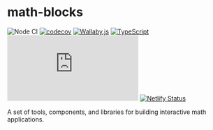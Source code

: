 # math-blocks

![Node CI](https://github.com/math-blocks/math-blocks/workflows/Node%20CI/badge.svg)
[![codecov](https://codecov.io/gh/math-blocks/math-blocks/branch/master/graph/badge.svg)](https://codecov.io/gh/math-blocks/math-blocks)
[![Wallaby.js](https://img.shields.io/badge/wallaby.js-configured-green.svg)](https://wallabyjs.com)
[![TypeScript](https://camo.githubusercontent.com/d81d2d42b56e290c0d4d74eb425e19242f4f2d3d/68747470733a2f2f696d672e736869656c64732e696f2f6e706d2f74797065732f73637275622d6a732e737667)](http://www.typescriptlang.org/)
[![type-coverage](https://img.shields.io/badge/dynamic/json.svg?label=type-coverage&prefix=%E2%89%A5&suffix=%&query=$.typeCoverage.atLeast&uri=https%3A%2F%2Fraw.githubusercontent.com%2Fmath-blocks%2Fmath-blocks%2Fmaster%2Fpackage.json)](https://github.com/plantain-00/type-coverage)
[![Netlify Status](https://api.netlify.com/api/v1/badges/e7aa7c26-3f02-411d-91c8-96dea22b7e26/deploy-status)](https://app.netlify.com/sites/math-blocks/deploys)

A set of tools, components, and libraries for building interactive math applications.
